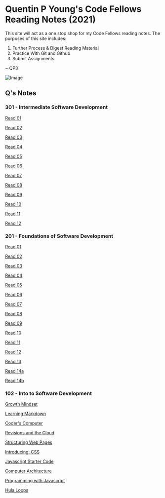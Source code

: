 # Quentin P Young's Code Fellows Reading Notes (2021)


This site will act as a one stop shop for my Code Fellows reading notes.  The purposes of this site includes:

1. Further Process & Digest Reading Material
2. Practice With Git and Github
3. Submit Assignments

~ QP3

![Image](https://images.unsplash.com/photo-1488190211105-8b0e65b80b4e?ixlib=rb-1.2.1&ixid=MXwxMjA3fDB8MHxwaG90by1wYWdlfHx8fGVufDB8fHw%3D&auto=format&fit=crop&w=1350&q=80)

## Q's Notes

### 301 - Intermediate Software Development

[Read 01](./301/01read.md)

[Read 02](./301/02read.md)

[Read 03](./301/03read.md)

[Read 04](./301/04read.md)

[Read 05](./301/05read.md)

[Read 06](./301/06read.md)

[Read 07](./301/07read.md)

[Read 08](./301/08read.md)

[Read 09](./301/09read.md)

[Read 10](./301/10read.md)

[Read 11](./301/11read.md)

[Read 12](./301/12read.md)

### 201 - Foundations of Software Development

[Read 01](./201/class01.md)

[Read 02](./201/class-02.md)

[Read 03](./201/read03.md)

[Read 04](./201/read04.md)

[Read 05](./201/05read.md)

[Read 06](./201/06read.md)

[Read 07](./201/07read.md)

[Read 08](./201/08read.md)

[Read 09](./201/09read.md)

[Read 10](./201/10read.md)

[Read 11](./201/11read.md)

[Read 12](./201/12read.md)

[Read 13](./201/13read.md)

[Read 14a](./201/14aread.md)

[Read 14b](./201/14bread.md)

### 102 - Into to Software Development

[Growth Mindset](./102/growthmindset.md)

[Learning Markdown](./102/learningmarkdown.md)

[Coder's Computer](./102/coderscomputer.md)

[Revisions and the Cloud](./102/revisionsandthecloud.md)

[Structuring Web Pages](./102/structuringwebpages.md)

[Introducing: CSS](./102/introducingcss.md)

[Javascript Starter Code](./102/javascriptstarter.md)

[Computer Architecture](./102/computerarchitecture.md)

[Programming with Javascript](./102/programmingwithjavascript.md)

[Hula Loops](./102/loops.md)
